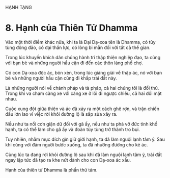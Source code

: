 HẠNH TẠNG

# 8. Hạnh của Thiên Tử Dhamma

Vào một thời điểm khác nữa, khi ta là Đại Dạ-xoa tên là Dhamma, có tùy tùng đông đảo, có đại thần lực, có lòng bi mẫn đối với tất cả thế gian.

Trong lúc khuyến khích dân chúng hành trì thập thiện nghiệp đạo, ta cùng với bạn bè và những người hầu cận đi đến các thôn làng phố chợ.

Có con Dạ-xoa độc ác, bỏn xẻn, trong lúc giảng giải về thập ác, nó với bạn bè và những người hầu cận cũng đi khắp trái đất này.

Là những người nói về chánh pháp và tà pháp, cả hai chúng tôi là đối thủ. Trong khi va chạm càng xe với càng xe ở lối đi ngược chiều, cả hai đối mặt nhau.

Cuộc xung đột giữa thiện và ác đã xảy ra một cách ghê rợn, và trận chiến đấu lớn lao vì việc rời khỏi đường lộ là sắp sửa xảy ra.

Nếu như ta nổi cơn giận dữ đối với gã ấy, nếu như ta phá vỡ đức tính khổ hạnh, ta có thể làm cho gã ấy và đoàn tùy tùng trở thành tro bụi.

Tuy nhiên, nhằm mục đích gìn giữ giới hạnh, ta đã làm nguội lạnh tâm ý. Sau khi cùng với đám người bước xuống, ta đã nhường đường cho kẻ ác.

Cùng lúc ta đang rời khỏi đường lộ sau khi đã làm nguội lạnh tâm ý, trái đất ngay lập tức đã tạo ra khe nứt dành cho con Dạ-xoa ác xấu.

Hạnh của thiên tử Dhamma là phần thứ tám.
